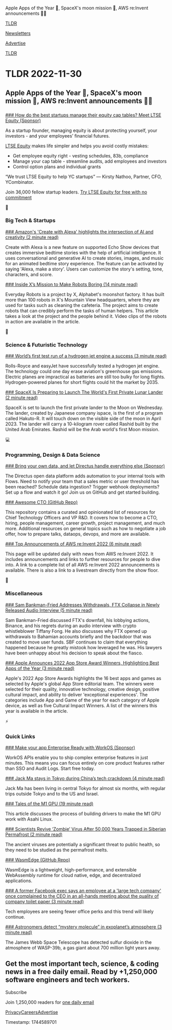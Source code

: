 Apple Apps of the Year 📱, SpaceX's moon mission 🚀, AWS re:Invent announcements 👨‍💻

[TLDR](/)

[Newsletters](/newsletters)

[Advertise](https://advertise.tldr.tech/)

[TLDR](/)

# TLDR 2022-11-30

## Apple Apps of the Year 📱, SpaceX's moon mission 🚀, AWS re:Invent announcements 👨‍💻

### 

[### How do the best startups manage their equity cap tables? Meet LTSE Equity (Sponsor)](http://bit.ly/3XpmfBq)

As a startup founder, managing equity is about protecting yourself, your investors - and your employees’ financial futures.

[LTSE Equity](http://bit.ly/3XpmfBq) makes life simpler and helps you avoid costly mistakes:

* Get employee equity right - vesting schedules, 83b, compliance
* Manage your cap table - streamline audits, add employees and investors
* Control option plans and individual grants

“We trust LTSE Equity to help YC startups” — Kirsty Nathoo, Partner, CFO, YCombinator.

Join 36,000 fellow startup leaders. [Try LTSE Equity for free with no commitment](http://bit.ly/3XpmfBq)

📱

### Big Tech & Startups

[### Amazon's 'Create with Alexa' highlights the intersection of AI and creativity (2 minute read)](https://www.zdnet.com/home-and-office/home-entertainment/amazons-create-with-alexa-highlights-the-intersection-of-ai-and-creativity/?utm_source=tldrnewsletter)

Create with Alexa is a new feature on supported Echo Show devices that creates immersive bedtime stories with the help of artificial intelligence. It uses conversational and generative AI to create stories, images, and music for an animated bedtime story experience. The feature can be activated by saying 'Alexa, make a story'. Users can customize the story's setting, tone, characters, and score.

[### Inside X’s Mission to Make Robots Boring (14 minute read)](https://archive.ph/YC4XG?utm_source=tldrnewsletter)

Everyday Robots is a project by X, Alphabet's moonshot factory. It has built more than 100 robots in X's Mountain View headquarters, where they are used for tasks such as cleaning the cafeteria. The project aims to create robots that can credibly perform the tasks of human helpers. This article takes a look at the project and the people behind it. Video clips of the robots in action are available in the article.

🚀

### Science & Futuristic Technology

[### World’s first test run of a hydrogen jet engine a success (3 minute read)](https://www.theverge.com/2022/11/29/23483889/rolls-royce-easyjet-hydrogen-fuel-jet-engine-test?utm_source=tldrnewsletter)

Rolls-Royce and easyJet have successfully tested a hydrogen jet engine. The technology could one day erase aviation's greenhouse gas emissions. Electric planes are impractical as batteries are still too bulky for long flights. Hydrogen-powered planes for short flights could hit the market by 2035.

[### SpaceX Is Preparing to Launch The World's First Private Lunar Lander (2 minute read)](https://www.sciencealert.com/spacex-is-preparing-to-launch-the-worlds-first-private-lunar-lander?utm_source=tldrnewsletter)

SpaceX is set to launch the first private lander to the Moon on Wednesday. The lander, created by Japanese company ispace, is the first of a program called Hakuto-R. It will touch down on the visible side of the moon in April 2023. The lander will carry a 10-kilogram rover called Rashid built by the United Arab Emirates. Rashid will be the Arab world's first Moon mission.

💻

### Programming, Design & Data Science

[### Bring your own data, and let Directus handle everything else (Sponsor)](https://github.com/directus/directus)

The Directus open data platform adds automation to your internal tools with Flows. Need to notify your team that a sales metric or user threshold has been reached? Schedule data ingestion? Trigger webhook deployments? Set up a flow and watch it go! Join us on GitHub and get started building.

[### Awesome CTO (GitHub Repo)](https://github.com/kuchin/awesome-cto?utm_source=tldrnewsletter)

This repository contains a curated and opinionated list of resources for Chief Technology Officers and VP R&D. It covers how to become a CTO, hiring, people management, career growth, project management, and much more. Additional resources on general topics such as how to negotiate a job offer, how to prepare talks, dataops, devops, and more are available.

[### Top Announcements of AWS re:Invent 2022 (6 minute read)](https://aws.amazon.com/blogs/aws/top-announcements-of-aws-reinvent-2022/?utm_source=tldrnewsletter)

This page will be updated daily with news from AWS re:Invent 2022. It includes announcements and links to further resources for people to dive into. A link to a complete list of all AWS re:Invent 2022 announcements is available. There is also a link to a livestream directly from the show floor.

🎁

### Miscellaneous

[### Sam Bankman-Fried Addresses Withdrawals, FTX Collapse in Newly Released Audio Interview (5 minute read)](https://finance.yahoo.com/news/sam-bankman-fried-addresses-withdrawals-175703005.html?utm_source=tldrnewsletter)

Sam Bankman-Fried discussed FTX's downfall, his lobbying actions, Binance, and his regrets during an audio interview with crypto whistleblower Tiffany Fong. He also discusses why FTX opened up withdrawals to Bahamian accounts briefly and the backdoor that was created to move user funds. SBF continues to claim that everything happened because he greatly mistook how leveraged he was. His lawyers have been unhappy about his decision to speak about the fiasco.

[### Apple Announces 2022 App Store Award Winners, Highlighting Best Apps of the Year (3 minute read)](https://www.macrumors.com/2022/11/29/apple-announces-2022-app-store-award-winners/?utm_source=tldrnewsletter)

Apple's 2022 App Store Awards highlights the 16 best apps and games as selected by Apple's global App Store editorial team. The winners were selected for their quality, innovative technology, creative design, positive cultural impact, and ability to deliver 'exceptional experiences'. The categories include App and Game of the year for each category of Apple device, as well as five Cultural Impact Winners. A list of the winners this year is available in the article.

⚡

### Quick Links

[### Make your app Enterprise Ready with WorkOS (Sponsor)](https://workos.com/?utm_source=tldr&amp;utm_medium=newsletter&amp;utm_campaign=tldr-2022-quick)

WorkOS APIs enable you to ship complex enterprise features in just minutes. This means you can focus entirely on core product features rather than SSO and Audit Logs. Start free today.

[### Jack Ma stays in Tokyo during China’s tech crackdown (4 minute read)](https://archive.ph/vNnhK?utm_source=tldrnewsletter)

Jack Ma has been living in central Tokyo for almost six months, with regular trips outside Tokyo and to the US and Israel.

[### Tales of the M1 GPU (19 minute read)](https://asahilinux.org/2022/11/tales-of-the-m1-gpu/?utm_source=tldrnewsletter)

This article discusses the process of building drivers to make the M1 GPU work with Asahi Linux.

[### Scientists Revive ‘Zombie’ Virus After 50,000 Years Trapped in Siberian Permafrost (2 minute read)](https://www.commondreams.org/news/2022/11/26/scientists-revive-zombie-virus-after-50000-years-trapped-siberian-permafrost?utm_source=tldrnewsletter)

The ancient viruses are potentially a significant threat to public health, so they need to be studied as the permafrost melts.

[### WasmEdge (GitHub Repo)](https://github.com/WasmEdge/WasmEdge?utm_source=tldrnewsletter)

WasmEdge is a lightweight, high-performance, and extensible WebAssembly runtime for cloud native, edge, and decentralized applications.

[### A former Facebook exec says an employee at a 'large tech company' once complained to the CEO in an all-hands meeting about the quality of company toilet paper (3 minute read)](https://www.businessinsider.in/tech/news/a-former-facebook-exec-says-an-employee-at-a-large-tech-company-once-complained-to-the-ceo-in-an-all-hands-meeting-about-the-quality-of-company-toilet-paper/articleshow/95865195.cms?utm_source=tldrnewsletter)

Tech employees are seeing fewer office perks and this trend will likely continue.

[### Astronomers detect “mystery molecule” in exoplanet’s atmosphere (3 minute read)](https://www.freethink.com/space/gas-giant-wasp-39b?utm_source=tldrnewsletter)

The James Webb Space Telescope has detected sulfur dioxide in the atmosphere of WASP-39b, a gas giant about 700 million light years away.

## Get the most important tech, science, & coding news in a free daily email. Read by +1,250,000 software engineers and tech workers.

Subscribe

Join 1,250,000 readers for [one daily email](/api/latest/tech)

[Privacy](/privacy)[Careers](https://jobs.ashbyhq.com/tldr.tech)[Advertise](/tech/advertise)

Timestamp: 1744589701